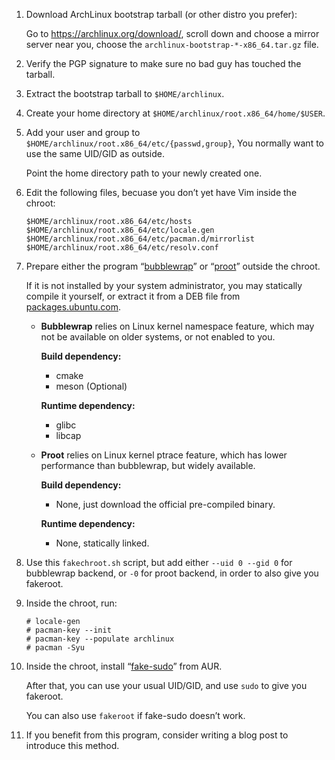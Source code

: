 1.  Download ArchLinux bootstrap tarball (or other distro you prefer):

    Go to <https://archlinux.org/download/>, scroll down and choose a mirror server near you, choose the `archlinux-bootstrap-*-x86_64.tar.gz` file.

2.  Verify the PGP signature to make sure no bad guy has touched the tarball.

3.  Extract the bootstrap tarball to `$HOME/archlinux`.

4.  Create your home directory at `$HOME/archlinux/root.x86_64/home/$USER`.

5.  Add your user and group to `$HOME/archlinux/root.x86_64/etc/{passwd,group}`, You normally want to use the same UID/GID as outside.

    Point the home directory path to your newly created one.

6.  Edit the following files, becuase you don’t yet have Vim inside the chroot:

    ```
    $HOME/archlinux/root.x86_64/etc/hosts
    $HOME/archlinux/root.x86_64/etc/locale.gen
    $HOME/archlinux/root.x86_64/etc/pacman.d/mirrorlist
    $HOME/archlinux/root.x86_64/etc/resolv.conf
    ```

7.  Prepare either the program “[bubblewrap](https://github.com/containers/bubblewrap)” or “[proot](https://proot-me.github.io/)” outside the chroot.

    If it is not installed by your system administrator, you may statically compile it yourself, or extract it from a DEB file from [packages.ubuntu.com](https://packages.ubuntu.com/).

    * **Bubblewrap** relies on Linux kernel namespace feature, which may not be available on older systems, or not enabled to you.

      **Build dependency:**
      * cmake
      * meson (Optional)

      **Runtime dependency:**
      * glibc
      * libcap

    * **Proot** relies on Linux kernel ptrace feature, which has lower performance than bubblewrap, but widely available.

      **Build dependency:**
      * None, just download the official pre-compiled binary.

      **Runtime dependency:**
      * None, statically linked.

8.  Use this `fakechroot.sh` script, but add either `--uid 0 --gid 0` for bubblewrap backend, or `-0` for proot backend, in order to also give you fakeroot.

9.  Inside the chroot, run:

    ```
    # locale-gen
    # pacman-key --init
    # pacman-key --populate archlinux
    # pacman -Syu
    ```

10. Inside the chroot, install “[fake-sudo](https://aur.archlinux.org/packages/fake-sudo)” from AUR.

    After that, you can use your usual UID/GID, and use `sudo` to give you fakeroot.

    You can also use `fakeroot` if fake-sudo doesn’t work.

11. If you benefit from this program, consider writing a blog post to introduce this method.
